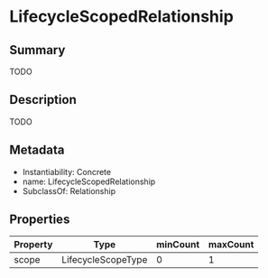 <!-- Automatically generated by spec-parser v2.0.0 on 2023-12-27T15:02:03.969017+00:00 -->
<!-- SPDX-License-Identifier: Community-Spec-1.0 -->

# LifecycleScopedRelationship

## Summary

TODO


## Description

TODO


## Metadata

- Instantiability: Concrete
- name: LifecycleScopedRelationship
- SubclassOf: Relationship



## Properties

| Property | Type | minCount | maxCount |
|---|---|---|---|
| scope | LifecycleScopeType | 0 | 1 |

